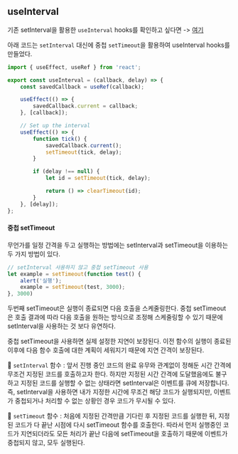 ## useInterval
기존 setInterval을 활용한 `useInterval` hooks를 확인하고 싶다면 ->  [여기](https://overreacted.io/fr/making-setinterval-declarative-with-react-hooks/)

아래 코드는 `setInterval` 대신에 중첩 `setTimeout`을 활용하여 useInterval hooks를 만들었다.

```javascript
import { useEffect, useRef } from 'react';

export const useInterval = (callback, delay) => {
    const savedCallback = useRef(callback);

    useEffect(() => {
        savedCallback.current = callback;
    }, [callback]);

    // Set up the interval
    useEffect(() => {
        function tick() {
            savedCallback.current();
            setTimeout(tick, delay);
        }

        if (delay !== null) {
            let id = setTimeout(tick, delay);

            return () => clearTimeout(id);
        }
    }, [delay]);
};
```

#### 중첩 setTimeout
무언가를 일정 간격을 두고 실행하는 방법에는 setInterval과 setTimeout을 이용하는 두 가지 방법이 있다.

```javascript
// setInterval 사용하지 않고 중첩 setTimeout 사용
let example = setTimeout(function test() {
    alert('실행');
    example = setTimeout(test, 3000);
}, 3000)
```

두번째 setTimeout은 실행이 종료되면 다음 호출을 스케줄링한다. 중첩 setTimeout은 호출 결과에 따라 다음 호출을 원하는 방식으로 조정해 스케줄링할 수 있기 때문에 setInterval을 사용하는 것 보다 유연하다.

중첩 setTimeout을 사용하면 실제 설정한 지연이 보장된다. 이전 함수의 실행이 종료된 이후에 다음 함수 호출에 대한 계획이 세워지기 때문에 지연 간격이 보장된다.

📌 `setInterval` 함수 : 앞서 진행 중인 코드의 완료 유무와 관계없이 정해둔 시간 간격에 무조건 지정된 코드를 호출하고자 한다. 하지만 지정된 시간 간격에 도달했음에도 불구하고 지정된 코드를 실행할 수 없는 상태라면 setInterval은 이벤트를 큐에 저장합니다. 즉, setInterval을 사용하면 내가 지정한 시간에 무조건 해당 코드가 실행되지만, 이벤트가 중첩되거나 처리할 수 없는 상황인 경우 코드가 무시될 수 있다.

📌 `setTimeout` 함수 : 처음에 지정된 간격만큼 기다린 후 지정된 코드를 실행한 뒤, 지정된 코드가 다 끝난 시점에 다시 setTimeout 함수를 호출한다. 따라서 먼저 실행중인 코드가 지연되더라도 모든 처리가 끝난 다음에 setTimeout을 호출하기 때문에 이벤트가 중첩되지 않고, 모두 실행된다.
